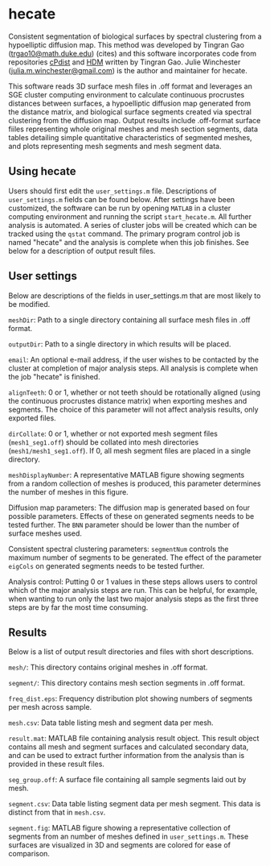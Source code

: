 hecate
======

Consistent segmentation of biological surfaces by spectral clustering from a hypoelliptic diffusion map. This method was developed by Tingran Gao (trgao10@math.duke.edu) (cites) and this software incorporates code from repositories [cPdist](https://github.com/trgao10/cPdist) and [HDM](https://github.com/trgao10/HDM) written by Tingran Gao. Julie Winchester (julia.m.winchester@gmail.com) is the author and maintainer for hecate. 

This software reads 3D surface mesh files in .off format and leverages an SGE cluster computing environment to calculate continuous procrustes distances between surfaces, a hypoelliptic diffusion map generated from the distance matrix, and biological surface segments created via spectral clustering from the diffusion map. Output results include .off-format surface fiiles representing whole original meshes and mesh section segments, data tables detailing simple quantitative characteristics of segmented meshes, and plots representing mesh segments and mesh segment data.

Using hecate
------------

Users should first edit the `user_settings.m` file. Descriptions of `user_settings.m` fields can be found below. After settings have been customized, the software can be run by opening `MATLAB` in a cluster computing environment and running the script `start_hecate.m`. All further analysis is automated. A series of cluster jobs will be created which can be tracked using the `qstat` command. The primary program control job is named "hecate" and the analysis is complete when this job finishes. See below for a description of output result files.

User settings
-------------

Below are descriptions of the fields in user_settings.m that are most likely to be modified. 

`meshDir`: Path to a single directory containing all surface mesh files in .off format. 

`outputDir`: Path to a single directory in which results will be placed. 

`email`: An optional e-mail address, if the user wishes to be contacted by the cluster at completion of major analysis steps. All analysis is complete when the job "hecate" is finished. 

`alignTeeth`: 0 or 1, whether or not teeth should be rotationally aligned (using the continuous procrustes distance matrix) when exporting meshes and segments. The choice of this parameter will not affect analysis results, only exported files. 

`dirCollate`: 0 or 1, whether or not exported mesh segment files (`mesh1_seg1.off`) should be collated into mesh directories (`mesh1/mesh1_seg1.off`). If 0, all mesh segment files are placed in a single directory. 

`meshDisplayNumber`: A representative MATLAB figure showing segments from a random collection of meshes is produced, this parameter determines the number of meshes in this figure. 

Diffusion map parameters: The diffusion map is generated based on four possible parameters. Effects of these on generated segments needs to be tested further. The `BNN` parameter should be lower than the number of surface meshes used. 

Consistent spectral clustering parameters: `segmentNum` controls the maximum number of segments to be generated. The effect of the parameter `eigCols` on generated segments needs to be tested further. 

Analysis control: Putting 0 or 1 values in these steps allows users to control which of the major analysis steps are run. This can be helpful, for example, when wanting to run only the last two major analysis steps as the first three steps are by far the most time consuming.

Results
-------

Below is a list of output result directories and files with short descriptions. 

`mesh/`: This directory contains original meshes in .off format. 

`segment/`: This directory contains mesh section segments in .off format.

`freq_dist.eps`: Frequency distribution plot showing numbers of segments per mesh across sample. 

`mesh.csv`: Data table listing mesh and segment data per mesh. 

`result.mat`: MATLAB file containing analysis result object. This result object contains all mesh and segment surfaces and calculated secondary data, and can be used to extract further information from the analysis than is provided in these result files. 

`seg_group.off`: A surface file containing all sample segments laid out by mesh. 

`segment.csv`: Data table listing segment data per mesh segment. This data is distinct from that in `mesh.csv`.

`segment.fig`: MATLAB figure showing a representative collection of segments from an number of meshes defined in `user_settings.m`. These surfaces are visualized in 3D and segments are colored for ease of comparison. 
